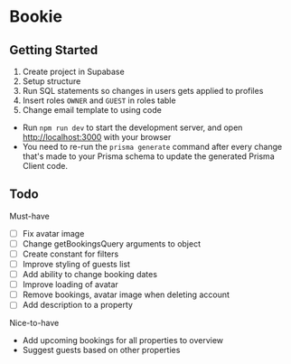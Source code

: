 # Bookie

## Getting Started

1. Create project in Supabase
2. Setup structure
3. Run SQL statements so changes in users gets applied to profiles
4. Insert roles `OWNER` and `GUEST` in roles table
5. Change email template to using code

- Run `npm run dev` to start the development server, and open [http://localhost:3000](http://localhost:3000) with your browser
- You need to re-run the `prisma generate` command after every change that's made to your Prisma schema to update the generated Prisma Client code.

## Todo

Must-have

- [ ] Fix avatar image
- [ ] Change getBookingsQuery arguments to object
- [ ] Create constant for filters
- [ ] Improve styling of guests list
- [ ] Add ability to change booking dates
- [ ] Improve loading of avatar
- [ ] Remove bookings, avatar image when deleting account
- [ ] Add description to a property

Nice-to-have

- Add upcoming bookings for all properties to overview
- Suggest guests based on other properties

